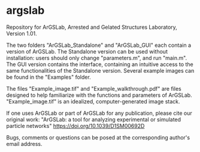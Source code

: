# argslab
Repository for ArGSLab, Arrested and Gelated Structures Laboratory, Version 1.01.

The two folders "ArGSLab_Standalone" and "ArGSLab_GUI" each contain a version of ArGSLab. The Standalone version can be used without installation: users should only change "parameters.m", and run "main.m". The GUI version contains the interface, containing an intuitive access to the same functionalities of the Standalone version. Several example images can be found in the "Examples" folder.

The files "Example_image.tif" and "Example_walkthrough.pdf" are files designed to help familiarize with the functions and parameters of ArGSLab. "Example_image.tif" is an idealized, computer-generated image stack.

If one uses ArGSLab or part of ArGSLab for any publication, please cite our original work:
"ArGSLab: a tool for analyzing experimental or simulated particle networks"
https://doi.org/10.1039/D1SM00692D

Bugs, comments or questions can be posed at the corresponding author's email address. 
